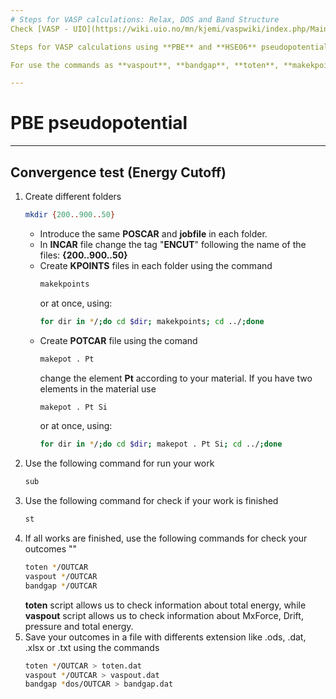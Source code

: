 ```yaml
--- 
# Steps for VASP calculations: Relax, DOS and Band Structure
Check [VASP - UIO](https://wiki.uio.no/mn/kjemi/vaspwiki/index.php/Main_Page).

Steps for VASP calculations using **PBE** and **HSE06** pseudopotentials.

For use the commands as **vaspout**, **bandgap**, **toten**, **makekpoints**, **makepot**, **dosplot.py** and **bandplot.py** is necessary use scripts, check **/.../vasp/template/bin**.

---
```

# PBE pseudopotential
---
## Convergence test (Energy Cutoff)
1. Create different folders 
   ```bash
   mkdir {200..900..50}
   ```
   - Introduce the same **POSCAR** and **jobfile** in each folder.
   - In **INCAR** file change the tag "**ENCUT**" following the name of the files: **{200..900..50}**
   - Create **KPOINTS** files in each folder using the command
     ```bash
     makekpoints
     ```
     or at once, using:
     ```bash
     for dir in */;do cd $dir; makekpoints; cd ../;done
     ```
   - Create **POTCAR** file using the comand 
     ```bash
     makepot . Pt
     ```
     change the element **Pt** according to your material. If you have two elements in the material use
     ```bash
     makepot . Pt Si
     ```
     or at once, using:
     ```bash
     for dir in */;do cd $dir; makepot . Pt Si; cd ../;done
     ```     
2. Use the following command for run your work
   ```bash
   sub
   ```
3. Use the following command for check if your work is finished
   ```bash
   st
   ```   
4. If all works are finished, use the following commands for check your outcomes
   "" 
   ```bash
   toten */OUTCAR
   vaspout */OUTCAR
   bandgap */OUTCAR
   ```
   **toten** script allows us to check information about total energy, while **vaspout** script allows us to check information about MxForce, Drift, pressure and total energy.
5. Save your outcomes in a file with differents extension like .ods, .dat, .xlsx or .txt using the
   commands
   ```bash
   toten */OUTCAR > toten.dat
   vaspout */OUTCAR > vaspout.dat
   bandgap *dos/OUTCAR > bandgap.dat
   ```   
